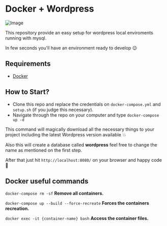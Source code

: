 # Docker + Wordpress

![Image](https://static.codeable.io/wp-content/uploads/2016/05/Docker-tutorial-WordPress.png)

This repository provide an easy setup for wordpress local enviroments running with mysql.

In few seconds you'll have an environment ready to develop :wink:

## Requirements

* [Docker](https://docs.docker.com/install/)

## How to Start?

* Clone this repo and replace the credentials on `docker-compose.yml` and `setup.sh` (if you judge this necessary).
* Navigate through the repo on your computer and type `docker-compose up -d`

This command will magically download all the necessary things to your project including the latest Wordpress version available :boom:

Also this will create a database called **wordpress** feel free to change the name as mentioned on the first step.

After that just hit `http://localhost:8080/` on your browser and happy code :rocket:

## Docker useful commands

`docker-compose rm -sf` **Remove all containers.**

`docker-compose up --build --force-recreate` **Forces the containers recreation.**

`docker exec -it {container-name} bash` **Access the container files.**
